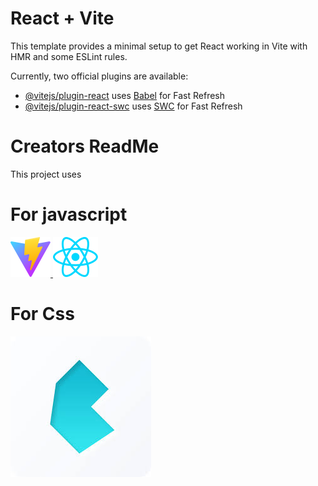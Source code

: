 # React + Vite

This template provides a minimal setup to get React working in Vite with HMR and some ESLint rules.

Currently, two official plugins are available:

- [@vitejs/plugin-react](https://github.com/vitejs/vite-plugin-react/blob/main/packages/plugin-react/README.md) uses [Babel](https://babeljs.io/) for Fast Refresh
- [@vitejs/plugin-react-swc](https://github.com/vitejs/vite-plugin-react-swc) uses [SWC](https://swc.rs/) for Fast Refresh

# Creators ReadMe

This project uses 

# For javascript

<a href="https://vite.dev/">
    <img src="./public/vite.svg"/>
</a>

<a href="https://react.dev/">
    <img src="./public/react.svg"/>
</a>

# For Css

<a href="https://bulma.io/">
    <img src="./public/bulmacss.jpg"/>
</a>